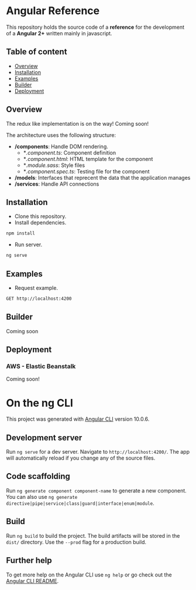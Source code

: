 # Angular Reference

This repository holds the source code of a **reference** for the development of a **Angular 2+** written mainly in javascript.

## Table of content

-   [Overview](#overview)
-   [Installation](#installation)
-   [Examples](#examples)
-   [Builder](#builder)
-   [Deployment](#deployment)


## Overview

The redux like implementation is on the way! Coming soon!

The architecture uses the following structure:

-   **/components**: Handle DOM rendering.
    -   **.component.ts*: Component definition
    -   **.component.html*: HTML template for the component
    -   **.module.sass*: Style files
    -   **.component.spec.ts*: Testing file for the component
-   **/models**: Interfaces that reprecent the data that the application manages
-   **/services**: Handle API connections


## Installation

-   Clone this repository.
-   Install dependencies.
```bash
npm install
```

-   Run server.
```bash
ng serve
```

## Examples

-   Request example. 
```bash
GET http://localhost:4200
```

## Builder

Coming soon


## Deployment

### AWS - Elastic Beanstalk

Coming soon!

# On the ng CLI

This project was generated with [Angular CLI](https://github.com/angular/angular-cli) version 10.0.6.

## Development server

Run `ng serve` for a dev server. Navigate to `http://localhost:4200/`. The app will automatically reload if you change any of the source files.

## Code scaffolding

Run `ng generate component component-name` to generate a new component. You can also use `ng generate directive|pipe|service|class|guard|interface|enum|module`.

## Build

Run `ng build` to build the project. The build artifacts will be stored in the `dist/` directory. Use the `--prod` flag for a production build.

## Further help

To get more help on the Angular CLI use `ng help` or go check out the [Angular CLI README](https://github.com/angular/angular-cli/blob/master/README.md).

